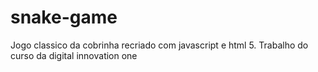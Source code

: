 # snake-game
Jogo classico da cobrinha recriado com javascript e html 5. Trabalho do curso da digital innovation one
